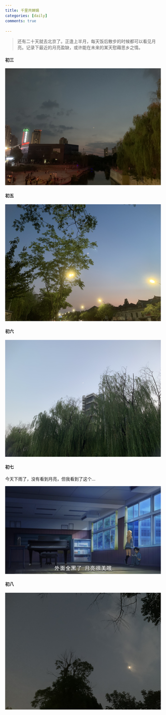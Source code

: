 ```yaml
---
title: 千里共婵娟
categories: [daily]
comments: true

---
```


> 还有二十天就去北京了。正逢上半月，每天饭后散步的时候都可以看见月亮。记录下最近的月亮盈缺，或许能在未来的某天慰藉思乡之情。

#### 初三

![1_](https://github.com/infinity1009/Saki.github.io/blob/master/assets/img/M1.jpg?raw=true)

#### 初五

![2_](https://github.com/infinity1009/Saki.github.io/blob/master/assets/img/M2.jpg?raw=true)

#### 初六

![3_](https://github.com/infinity1009/Saki.github.io/blob/master/assets/img/M3.jpeg?raw=true)

#### 初七 

今天下雨了，没有看到月亮，但我看到了这个…

![extra](https://github.com/infinity1009/Saki.github.io/blob/master/assets/img/Q1.PNG?raw=true)

#### 初八

![4](https://github.com/infinity1009/Saki.github.io/blob/master/assets/img/M4.jpeg?raw=true)
